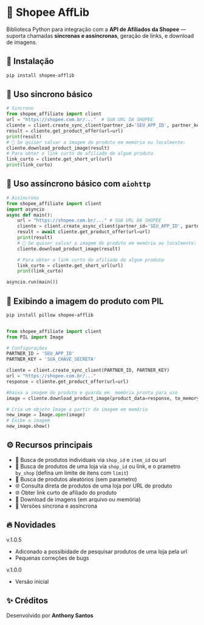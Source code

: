 # 🛒 Shopee AffLib

Biblioteca Python para integração com a **API de Afiliados da Shopee** —
suporta chamadas **síncronas e assíncronas**, geração de links, e download de imagens.

## 🚀 Instalação

```bash
pip install shopee-afflib
```

## 🧩 Uso sincrono básico

```python
# Sincrono
from shopee_affiliate import client
url = "https://shopee.com.br/..."  # SUA URL DA SHOPEE 
cliente = client.create_sync_client(partner_id='SEU_APP_ID', partner_key='SUA_CHAVE_SECRETA')
result = cliente.get_product_offer(url=url)
print(result)
# 💽 Se quiser salvar a imagem do produto em memória ou localmente:
cliente.download_product_image(result)
# Para obter o link curto de afiliado de algum produto
link_curto = cliente.get_short_url(url)
print(link_curto)
```

## 🧩 Uso assíncrono básico com `aiohttp`


```python
# Assíncrono
from shopee_affiliate import client
import asyncio
async def main():
    url = "https://shopee.com.br/..." # SUA URL DA SHOPEE 
    cliente = client.create_async_client(partner_id='SEU_APP_ID', partner_key='SUA_CHAVE_SECRETA')
    result = await cliente.get_product_offer(url=url)
    print(result)
    # 💽 Se quiser salvar a imagem do produto em memória ou localmente:
    cliente.download_product_image(result)

    # Para obter o link curto de afiliado de algum produto
    link_curto = cliente.get_short_url(url)
    print(link_curto)

asyncio.run(main())
```

## 🧩 Exibindo a imagem do produto com PIL

```bash
pip install pillow shopee-afflib
```
```python

from shopee_affiliate import client
from PIL import Image

# Configurações
PARTNER_ID = 'SEU_APP_ID'
PARTNER_KEY = 'SUA_CHAVE_SECRETA' 

cliente = client.create_sync_client(PARTNER_ID, PARTNER_KEY)
url = "https://shopee.com.br/..."
response = cliente.get_product_offer(url=url)

#baixa a imagem do produto e guarda em  memória pronta para uso
image = cliente.download_product_image(product_data=response, to_memory=True)

# Cria um objeto Image a partir da imagem em memória
new_image = Image.open(image)
# Exibe a imagem
new_image.show()
```

## ⚙️ Recursos principais

- 🔗 Busca de produtos individuais via `shop_id` e `item_id` ou url
- 🔗 Busca de produtos de uma loja via `shop_id` ou link, e o prametro `by_shop` (defina um limite de itens com `limit`)
- 🔗 Busca de produtos aleatórios (sem parametro)
- 🌐 Consulta direta de produtos de uma loja por URL de produto
- 🌐 Obter link curto de afiliado do produto 
- 💾 Download de imagens (em arquivo ou memória)
- 🧠 Versões síncrona e assíncrona

## 🔥 Novidades

v.1.0.5
- Adiconado a possibidade de pesquisar produtos de uma loja pela url
- Pequenas correções de bugs

v.1.0.0
- Versão inicial



## ✨ Créditos
Desenvolvido por **Anthony Santos**
